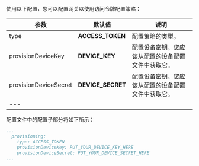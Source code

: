 使用以下配置，您可以配置网关以使用访问令牌配置策略：

| **参数** | **默认值** | **说明** |
|---|---|---|
| type | **ACCESS_TOKEN** | 配置策略的类型。 |
| provisionDeviceKey | **DEVICE_KEY** | 配置设备密钥，您应该从配置的设备配置文件中获取它。 |
| provisionDeviceSecret | **DEVICE_SECRET** | 配置设备密钥，您应该从配置的设备配置文件中获取它。 |
| --- | | |

配置文件中的配置子部分将如下所示：
```yaml
...
  provisioning:
    type: ACCESS_TOKEN
    provisionDeviceKey: PUT_YOUR_DEVICE_KEY_HERE
    provisionDeviceSecret: PUT_YOUR_DEVICE_SECRET_HERE
...
```